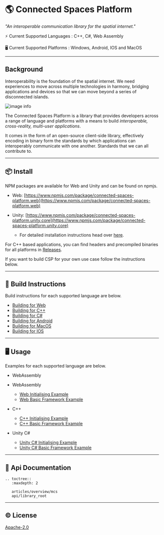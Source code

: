 # 🌎 Connected Spaces Platform

_"An interoperable communication library for the spatial internet."_

⚡️ Current Supported Languages : C++, C#, Web Assembly

🖥️ Current Supported Platforms : Windows, Android, IOS and MacOS

****

## Background
Interoperability is the foundation of the spatial internet. We need experiences to move across multiple technologies in harmony, bridging applications and devices so that we can move beyond a series of disconnected islands.


![image info](./_static/interop.gif)

The Connected Spaces Platform is a library that provides developers across a range of language and platforms with a means to build *interoperable, cross-reality, multi-user applications*.

It comes in the form of an open-source client-side library, effectively encoding in binary form the standards by which applications can interoperably communicate with one another. Standards that we can all contribute to.

****

## 📦 Install
NPM packages are available for Web and Unity and can be found on npmjs.

- Web: [https://www.npmjs.com/package/connected-spaces-platform.web](https://www.npmjs.com/package/connected-spaces-platform.web)

- Unity: [https://www.npmjs.com/package/connected-spaces-platform.unity.core](https://www.npmjs.com/package/connected-spaces-platform.unity.core)
  - For detailed installation instructions head over [here](https://github.com/magnopus-opensource/connected-spaces-platform/wiki/Using-CSP-For-Unity).

For C++ based applications, you can find headers and precompiled binaries for all platforms in [Releases](https://github.com/magnopus-opensource/connected-spaces-platform/releases).

If you want to build CSP for your own use case follow the instructions below.

****

## 🔨 Build Instructions
Build instructions for each supported language are below.

- [Building for Web](https://github.com/magnopus-opensource/connected-spaces-platform/wiki/Building-CSP-for-Web)
- [Building for C++](https://github.com/magnopus-opensource/connected-spaces-platform/wiki/Building-CSP-for-CPP)
- [Building for C#](https://github.com/magnopus-opensource/connected-spaces-platform/wiki/Building-CSP-for-CSharp)
- [Building for Android](https://github.com/magnopus-opensource/connected-spaces-platform/wiki/Building-CSP-for-Android)
- [Building for MacOS](https://github.com/magnopus-opensource/connected-spaces-platform/wiki/Building-CSP-for-MacOS)
- [Building for IOS](https://github.com/magnopus-opensource/connected-spaces-platform/wiki/Building-CSP-for-IOS)

****

## 🖥️ Usage
Examples for each supported language are below.

- WebAssembly 
- WebAssembly 
    - [Web Initialising Example](https://github.com/magnopus-opensource/connected-spaces-platform/tree/main/Examples/Initialising%20Foundation/Web)
    - [Web Basic Framework Example](https://github.com/magnopus-opensource/connected-spaces-platform/tree/main/Examples/Basic%20Framework/Web)
- C++
    - [C++ Initialising Example](https://github.com/magnopus-opensource/connected-spaces-platform/tree/main/Examples/Initialising%20Foundation/CPlusPlus/InitialisingFoundation)
    - [C++ Basic Framework Example](https://github.com/magnopus-opensource/connected-spaces-platform/tree/main/Examples/Basic%20Framework/CPlusPlus/BasicFramework)

- Unity C#
    - [Unity C# Initialising Example](https://github.com/magnopus-opensource/connected-spaces-platform/tree/main/Examples/Initialising%20Foundation/CSharp/Foundation-Unity-Example)
    - [Unity C# Basic Framework Example](https://github.com/magnopus-opensource/connected-spaces-platform/tree/main/Examples/Basic%20Framework/CSharp/Foundation-Unity-Example)

****
 ## 📖 Api Documentation
```eval_rst
.. toctree::
   :maxdepth: 2

   articles/overview/mcs
   api/library_root
```

****
 ## ©️ License

 [Apache-2.0](https://github.com/magnopus-opensource/connected-spaces-platform/blob/develop/LICENSE)
